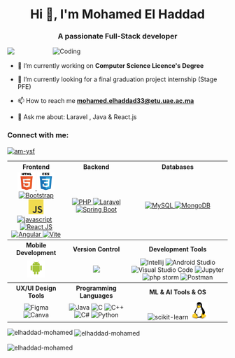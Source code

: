 
<h1 align="center">Hi 👋, I'm Mohamed El Haddad</h1>
<h3 align="center">A passionate Full-Stack  developer</h3>

<img align="right" alt="Coding" width="400" src="https://cdn.dribbble.com/users/1162077/screenshots/3848914/programmer.gif"/>

<!-- <p align="left"> <img src="https://komarev.com/ghpvc/?username=ammari-youssef&label=Profile%20views&color=0e75b6&style=flat" alt="joebroski" /> </p>

<p align="left"> <a href="https://github.com/ryo-ma/github-profile-trophy"><img src="https://github-profile-trophy.vercel.app/?username=joebroski" alt="joebroski" /></a> </p> -->

<!-- [![](https://visitcount.itsvg.in/api?id=JoeBroski&icon=2&color=0)](https://visitcount.itsvg.in) -->

[![](https://visitcount.itsvg.in/api?id=JoeBroski&label=Profile%20Views&color=0&icon=2&pretty=false)](https://visitcount.itsvg.in)

- 🔭 I’m currently working on **Computer Science Licence's Degree**

- 🌱 I’m currently looking for a final graduation project internship (Stage PFE)
- 📫 How to reach me **mohamed.elhaddad33@etu.uae.ac.ma**

- 💬 Ask me about: Laravel , Java & React.js

<h3 align="left">Connect with me:</h3>
<p align="left">
<a href="https://www.linkedin.com/in/elhaddad-mohamed-959385254" target="blank"><img align="center" src="https://raw.githubusercontent.com/rahuldkjain/github-profile-readme-generator/master/src/images/icons/Social/linked-in-alt.svg" alt="am-ysf" height="30" width="40" /></a>
</p>

<!--<h3 align="left">Languages and Tools:</h3>
<p align="left"> <a href="https://developer.android.com" target="_blank" rel="noreferrer"> </a> <a href="https://getbootstrap.com" target="_blank" rel="noreferrer">  <img src="https://raw.githubusercontent.com/devicons/devicon/master/icons/android/android-original-wordmark.svg" alt="android" width="40" height="40"/><img src="https://raw.githubusercontent.com/devicons/devicon/master/icons/bootstrap/bootstrap-plain-wordmark.svg" alt="bootstrap" width="40" height="40"/> </a> <a href="https://www.cprogramming.com/" target="_blank" rel="noreferrer"> <img src="https://raw.githubusercontent.com/devicons/devicon/master/icons/c/c-original.svg" alt="c" width="40" height="40"/> </a> <a href="https://www.w3schools.com/cpp/" target="_blank" rel="noreferrer"> <img src="https://raw.githubusercontent.com/devicons/devicon/master/icons/cplusplus/cplusplus-original.svg" alt="cplusplus" width="40" height="40"/> </a> <a href="https://www.w3schools.com/cs/" target="_blank" rel="noreferrer"> <img src="https://raw.githubusercontent.com/devicons/devicon/master/icons/csharp/csharp-original.svg" alt="csharp" width="40" height="40"/> </a> <a href="https://www.w3schools.com/css/" target="_blank" rel="noreferrer"> <img src="https://raw.githubusercontent.com/devicons/devicon/master/icons/css3/css3-original-wordmark.svg" alt="css3" width="40" height="40"/> </a> <a href="https://git-scm.com/" target="_blank" rel="noreferrer"> <img src="https://www.vectorlogo.zone/logos/git-scm/git-scm-icon.svg" alt="git" width="40" height="40"/> </a> <a href="https://www.w3.org/html/" target="_blank" rel="noreferrer"> <img src="https://raw.githubusercontent.com/devicons/devicon/master/icons/html5/html5-original-wordmark.svg" alt="html5" width="40" height="40"/> </a> <a href="https://www.java.com" target="_blank" rel="noreferrer"> <img src="https://raw.githubusercontent.com/devicons/devicon/master/icons/java/java-original.svg" alt="java" width="40" height="40"/> </a> <a href="https://developer.mozilla.org/en-US/docs/Web/JavaScript" target="_blank" rel="noreferrer"> <img src="https://raw.githubusercontent.com/devicons/devicon/master/icons/javascript/javascript-original.svg" alt="javascript" width="40" height="40"/> </a> <a href="https://www.linux.org/" target="_blank" rel="noreferrer"> <img src="https://raw.githubusercontent.com/devicons/devicon/master/icons/linux/linux-original.svg" alt="linux" width="40" height="40"/> </a> <a href="https://mariadb.org/" target="_blank" rel="noreferrer"> <img src="https://www.vectorlogo.zone/logos/mariadb/mariadb-icon.svg" alt="mariadb" width="40" height="40"/> </a> <a href="https://www.mysql.com/" target="_blank" rel="noreferrer"> <img src="https://raw.githubusercontent.com/devicons/devicon/master/icons/mysql/mysql-original-wordmark.svg" alt="mysql" width="40" height="40"/> </a> <a href="https://www.python.org" target="_blank" rel="noreferrer"> <img src="https://raw.githubusercontent.com/devicons/devicon/master/icons/python/python-original.svg" alt="python" width="40" height="40"/> </a> <a href="https://reactjs.org/" target="_blank" rel="noreferrer"> <img src="https://raw.githubusercontent.com/devicons/devicon/master/icons/react/react-original-wordmark.svg" alt="react" width="40" height="40"/> </a> <!-- <a href="https://redux.js.org" target="_blank" rel="noreferrer"> <img src="https://raw.githubusercontent.com/devicons/devicon/master/icons/redux/redux-original.svg" alt="redux" width="40" height="40"/> </a> <a href="https://www.sqlite.org/" target="_blank" rel="noreferrer"> <img src="https://www.vectorlogo.zone/logos/sqlite/sqlite-icon.svg" alt="sqlite" width="40" height="40"/> </a> <a href="https://tailwindcss.com/" target="_blank" rel="noreferrer"> <img src="https://www.vectorlogo.zone/logos/tailwindcss/tailwindcss-icon.svg" alt="tailwind" width="40" height="40"/> </a> </p> -->

<table align="center" >
  <tbody>
    <tr>
      <th>Frontend</th>
      <th>Backend</th>
      <th>Databases</th>
    </tr>
    <tr>
      <td align="center">
      <a href="https://www.w3.org/html/" target="_blank" rel="noreferrer">
        <img src="https://raw.githubusercontent.com/devicons/devicon/master/icons/html5/html5-original-wordmark.svg"
          alt="html5" width="40" height="40" />
      </a>
      <a href="https://www.w3schools.com/css/" target="_blank" rel="noreferrer">
        <a>
          <img src="https://raw.githubusercontent.com/devicons/devicon/master/icons/css3/css3-original-wordmark.svg"
            alt="css3" width="40" height="40" /></a>
      </a><a href="https://getbootstrap.com"><img
          src="https://cdn.jsdelivr.net/gh/devicons/devicon/icons/bootstrap/bootstrap-original.svg" alt="Bootstrap"
          width="35" height="35"></a>
      <br>
      <a href="https://developer.mozilla.org/en-US/docs/Web/JavaScript" target="_blank" rel="noreferrer"> <img
          src="https://raw.githubusercontent.com/devicons/devicon/master/icons/javascript/javascript-original.svg"
          alt="javascript" width="35" height="35" /> </a>
      <a href="https://developer.mozilla.org/en-US/docs/Web/TypeScript" target="_blank" rel="noreferrer"> <img
          src="https://cdn.jsdelivr.net/gh/devicons/devicon/icons/typescript/typescript-original.svg" alt="javascript"
          width="35" height="35" /></a>
      <img src="https://cdn.jsdelivr.net/gh/devicons/devicon/icons/jquery/jquery-original.svg" alt="" width="40">
      <img src="https://www.chartjs.org/media/logo-title.svg" alt="" width="40">
      <br>
      <a href="https://reactjs.org/" target="_blank" rel="noreferrer"> <img
          src="https://cdn.jsdelivr.net/gh/devicons/devicon/icons/react/react-original.svg" alt="React JS" width="35"
          height="35" /> </a>
      <!-- <a href="https://redux.org/" target="_blank" rel="noreferrer"> <img
              src="https://user-images.githubusercontent.com/25181517/187896150-cc1dcb12-d490-445c-8e4d-1275cd2388d6.png" alt="Redux"
              width="35" height="35" /> </a> -->
      <a href="https://angular.io/" target="_blank" rel="noreferrer"> <img
          src="https://user-images.githubusercontent.com/25181517/183890595-779a7e64-3f43-4634-bad2-eceef4e80268.png"
          alt="Angular" width="35" height="35" /> </a>
      <a href="https://vitejs.dev/" target="_blank" rel="noreferrer">  <img width="35" height="35" src="https://github.com/marwin1991/profile-technology-icons/assets/62091613/b40892ef-efb8-4b0e-a6b5-d1cfc2f3fc35" alt="Vite" title="Vite"/> </a>
    </td>
      <td align="center">
        <a href="https://www.php.net/" target="_blank" rel="noreferrer">
          <img src="https://user-images.githubusercontent.com/25181517/183570228-6a040b9f-3ddf-47a2-a201-743121dac664.png"
            alt="PHP" width="40" height="40" />
        </a>
        <a href="https://laravel.com/" target="_blank" rel="noreferrer">
          <img src="https://raw.githubusercontent.com/laravel/art/master/logo-lockup/5%20SVG/2%20CMYK/1%20Full%20Color/laravel-logolockup-cmyk-red.svg"
            alt="Laravel" width="100" height="40" title="Laravel"/>
        </a>
        <a href="[https://spring.io/](https://spring.io/projects/spring-boot/)" target="_blank" rel="noreferrer">
       <img width="50" src="https://user-images.githubusercontent.com/25181517/183891303-41f257f8-6b3d-487c-aa56-c497b880d0fb.png" alt="Spring Boot" title="Spring Boot"/>
             </a>
      </td>
      <td align="center">
        <a href="https://www.mysql.com/" target="_blank" rel="noreferrer">
          <img src="https://user-images.githubusercontent.com/25181517/183896128-ec99105a-ec1a-4d85-b08b-1aa1620b2046.png"
            alt="MySQL" width="40" height="40" />
        </a>
        <a href="https://www.vectorlogo.zone/logos/sqlite/mongodb-icon.svg" target="_blank" rel="noreferrer">
          <img src="https://www.vectorlogo.zone/logos/mongodb/mongodb-icon.svg" alt="MongoDB" width="40" height="40" title="MongoDB" />
        </a>
      </td>
    </tr>
    <tr>
      <th>Mobile Development</th>
      <th>Version Control</th>
      <th>Development Tools</th>
    </tr>
    <tr>
      <td align="center">
        <a href="https://developer.android.com" target="_blank" rel="noreferrer">
          <img src="https://raw.githubusercontent.com/devicons/devicon/master/icons/android/android-original-wordmark.svg"
            alt="Android" width="40" height="40" />
        </a>
      </td>
      <td align="center">
        <a target="_blank" rel="noreferrer nofollow" href="https:/www.github.com">
          <img src="https://user-images.githubusercontent.com/25181517/192108374-8da61ba1-99ec-41d7-80b8-fb2f7c0a4948.png"
            height="40px" style="max-width: 100%;"></a>
      </td>
      <td align="center">
        <img src="https://user-images.githubusercontent.com/25181517/192108890-200809d1-439c-4e23-90d3-b090cf9a4eea.png"
          alt="Intellij" width="40">
        <img src="https://user-images.githubusercontent.com/25181517/192108895-20dc3343-43e3-4a54-a90e-13a4abbc57b9.png"
          alt="Android Studio" width="40">
        <img src="https://user-images.githubusercontent.com/25181517/192108891-d86b6220-e232-423a-bf5f-90903e6887c3.png"
          alt="Visual Studio Code" width="40">
        <img src="https://user-images.githubusercontent.com/25181517/183914128-3fc88b4a-4ac1-40e6-9443-9a30182379b7.png"
          alt="Jupyter" width="40">
        <img src="https://cdn.jsdelivr.net/gh/devicons/devicon/icons/phpstorm/phpstorm-original-wordmark.svg"
          alt="php storm" width="40">
        <img src="https://user-images.githubusercontent.com/25181517/192109061-e138ca71-337c-4019-8d42-4792fdaa7128.png"
          alt="Postman" width="40">
      </td>
    </tr>
    <tr>
      <th>UX/UI Design Tools</th>
      <th>Programming Languages</th>
      <th>ML & AI Tools & OS</th>
    </tr>
    <tr>
      <td align="center">
      <img width="50" src="https://user-images.githubusercontent.com/25181517/189715289-df3ee512-6eca-463f-a0f4-c10d94a06b2f.png"
            alt="Figma" title="Figma" />
        <img width="50" src="https://github.com/marwin1991/profile-technology-icons/assets/136815194/02494c7c-de6a-43a6-9293-6369696842ed"
            alt="Canva" title="Canva" />
      </td>
      <td align="center">
       <img width="50" src="https://user-images.githubusercontent.com/25181517/117201156-9a724800-adec-11eb-9a9d-3cd0f67da4bc.png"
            alt="Java" title="Java" />
        <img width="50" src="https://user-images.githubusercontent.com/25181517/192106070-46255bcf-65e6-4c6b-a296-bf8d0d8fb2a7.png"
            alt="C" title="C" />
        <img width="50" src="https://user-images.githubusercontent.com/25181517/192106073-90fffafe-3562-4ff9-a37e-c77a2da0ff58.png"
            alt="C++" title="C++" />
        <img width="50" src="https://user-images.githubusercontent.com/25181517/121405384-444d7300-c95d-11eb-959f-913020d3bf90.png"
            alt="C#" title="C#" />
        <img width="50" src="https://user-images.githubusercontent.com/25181517/183423507-c056a6f9-1ba8-4312-a350-19bcbc5a8697.png"
            alt="Python" title="Python" />
      </td>
      <td align="center">
        <img src="https://upload.wikimedia.org/wikipedia/commons/0/05/Scikit_learn_logo_small.svg" alt="scikit-learn"
          width="50">
        <img src="https://raw.githubusercontent.com/devicons/devicon/master/icons/linux/linux-original.svg" alt="linux"
          width="40" height="40" />
      </td>
    </tr>
  </tbody>
</table>


<div style="align-items:center"><p><img align="left" src="https://github-readme-stats.vercel.app/api/top-langs?username=mhaddad2003&show_icons=true&locale=en&layout=compact" alt="elhaddad-mohamed" /></p></div>

<p>&nbsp;<img align="center" src="https://github-readme-stats.vercel.app/api?username=Mhaddad2003&show_icons=true&locale=en" alt="elhaddad-mohamed" /></p>

<p><img align="center" src="https://github-readme-streak-stats.herokuapp.com/?user=mhaddad2003&" alt="elhaddad-mohamed" /></p>
